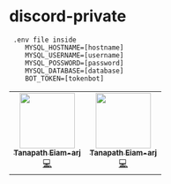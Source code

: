 # discord-private

```
 .env file inside
    MYSQL_HOSTNAME=[hostname]
    MYSQL_USERNAME=[username]
    MYSQL_POSSWORD=[password]
    MYSQL_DATABASE=[database]
    BOT_TOKEN=[tokenbot]
```
<table align="">
   <tr>
    <td align="center">
        <a href="https://github.com/PuemMTH">
        <img src="https://avatars3.githubusercontent.com/u/59855164?s=300&v=100" width="100px;" alt=""/>
        <br />
        <sub>
            <b>Tanapath Eiam-arj</b>
        </sub>
        </a>
        <br />
        <a href="https://github.com/PuemMTH/puemmth/commits?author=puemmth" title="Code">💻</a>
    </td>
    <td align="center">
        <a href="https://github.com/PuemMTH">
        <img src="https://avatars3.githubusercontent.com/u/59855164?s=300&v=100" width="100px;" alt=""/>
        <br />
        <sub>
            <b>Tanapath Eiam-arj</b>
        </sub>
        </a>
        <br />
        <a href="https://github.com/PuemMTH/puemmth/commits?author=puemmth" title="Code">💻</a>
    </td>
   </tr>
</table>
